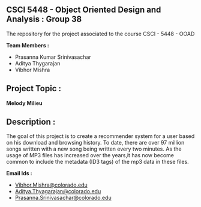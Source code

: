 CSCI 5448 - Object Oriented Design and Analysis : Group 38  
----------------------------------------------------------

The repository for the project associated to the course CSCI - 5448 - OOAD

**Team Members :**
  * Prasanna Kumar Srinivasachar
  * Aditya Thygarajan
  * Vibhor Mishra

Project Topic :
----------------
**Melody Milieu**

**Description :**
----------------------------
The goal of this project is to create a recommender system for a user based on his download and browsing history. To date, there are over 97 million songs written with a new song being written every two minutes. As the usage of MP3 files has increased over the years,it has now become common to include the metadata (ID3 tags) of the mp3 data in these files. 

**Email Ids :**
  * Vibhor.Mishra@colorado.edu
  * Aditya.Thyagarajan@colorado.edu
  * Prasanna.Srinivasachar@colorado.edu
